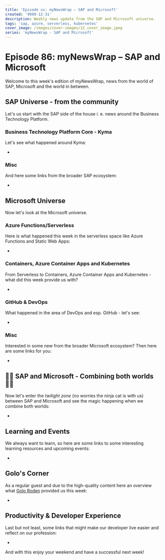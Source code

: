 ```yaml
---
title: 'Episode xx: myNewsWrap – SAP and Microsoft'
created: '9999-12-31'
description: Weekly news update from the SAP and Microsoft universe.
tags: 'sap, azure, serverless, kubernetes'
cover_image: /images/cover-images/12_cover_image.jpeg
series: 'myNewsWrap - SAP and Microsoft'
---
```


# Episode 86: myNewsWrap – SAP and Microsoft

Welcome to this week's edition of myNewsWrap, news from the world of SAP, Microsoft and the world in between.

## SAP Universe - from the community

Let's us start with the SAP side of the house i. e. news around the Business Technology Platform.

### Business Technology Platform Core - Kyma

Let's see what happened around Kyma:

* []()

### Misc

And here some links from the broader SAP ecosystem:

* []()

## Microsoft Universe

Now let's look at the Microsoft universe.

### Azure Functions/Serverless

Here is what happened this week in the serverless space like Azure Functions and Static Web Apps:

* []()

### Containers, Azure Container Apps and Kubernetes

From Serverless to Containers, Azure Container Apps and Kubernetes - what did this week provide us with?

* []()

### GitHub & DevOps

What happened in the area of DevOps and esp. GitHub - let's see:

* []()

### Misc

Interested in some new from the broader Microsoft ecosystem? Then here are some links for you:

* []()

## 🐱‍👤 SAP and Microsoft - Combining both worlds 🐱‍👤

Now let's enter the _twilight zone_ (no worries the ninja cat is with us) between SAP and Microsoft and see the magic happening when we combine both worlds:

* []()

## Learning and Events

We always want to learn, so here are some links to some interesting learning resources and upcoming events:

* []()

## Golo's Corner

As a regular guest and due to the high-quality content here an overview what [Golo Roden](https://twitter.com/goloroden) provided us this week:

* []()

## Productivity & Developer Experience

Last but not least, some links that might make our developer live easier and reflect on our profession:

* []()

And with this enjoy your weekend and have a successful next week!
